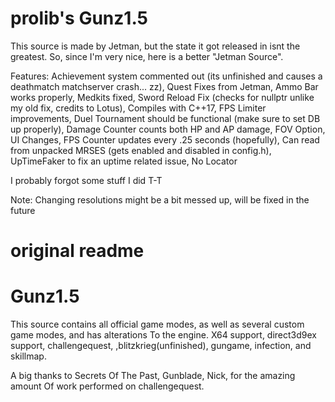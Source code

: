 # prolib's Gunz1.5 
This source is made by Jetman, but the state it got released in isnt the greatest.
So, since I'm very nice, here is a better "Jetman Source".

Features:
Achievement system commented out (its unfinished and causes a deathmatch matchserver crash... zz), 
Quest Fixes from Jetman, 
Ammo Bar works properly, 
Medkits fixed, 
Sword Reload Fix (checks for nullptr unlike my old fix, credits to Lotus), 
Compiles with C++17, 
FPS Limiter improvements, 
Duel Tournament should be functional (make sure to set DB up properly), 
Damage Counter counts both HP and AP damage, 
FOV Option, 
UI Changes, 
FPS Counter updates every .25 seconds (hopefully), 
Can read from unpacked MRSES (gets enabled and disabled in config.h),
UpTimeFaker to fix an uptime related issue,
No Locator

I probably forgot some stuff I did T-T

Note:
Changing resolutions might be a bit messed up, will be fixed in the future

# original readme
# Gunz1.5

This source contains all official game modes, as well as 
several custom game modes, and has alterations
To the engine. X64 support, direct3d9ex support, challengequest,
,blitzkrieg(unfinished), gungame, infection, and skillmap. 

A big thanks to Secrets Of The Past, Gunblade, Nick, for the amazing amount 
Of work performed on challengequest. 
